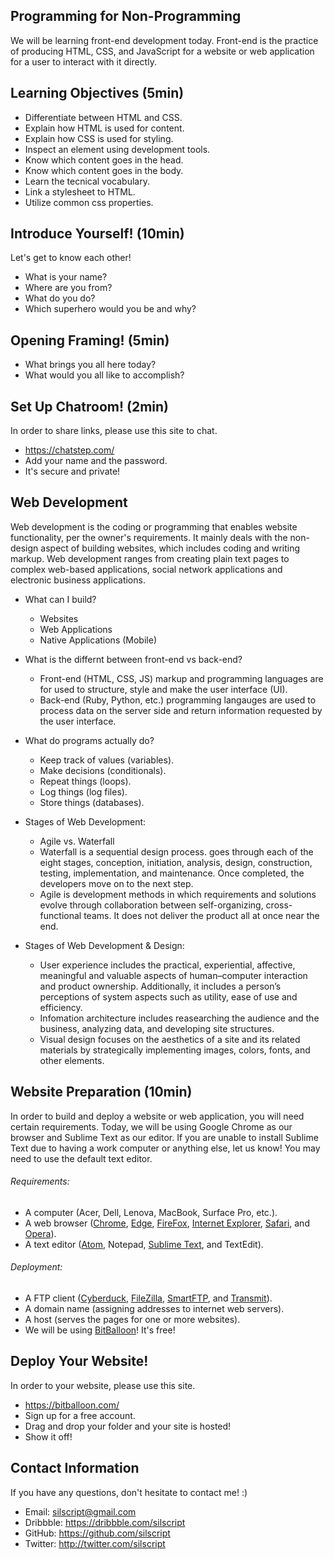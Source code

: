 ## Programming for Non-Programming
We will be learning front-end development today. Front-end is the practice of producing HTML, CSS, and JavaScript for a website or web application for a user to interact with it directly.

## Learning Objectives (5min)
- Differentiate between HTML and CSS.
- Explain how HTML is used for content.
- Explain how CSS is used for styling.
- Inspect an element using development tools.
- Know which content goes in the head.
- Know which content goes in the body.
- Learn the tecnical vocabulary.
- Link a stylesheet to HTML.
- Utilize common css properties.

## Introduce Yourself! (10min)
Let's get to know each other!
- What is your name?
- Where are you from?
- What do you do?
- Which superhero would you be and why?

## Opening Framing! (5min)
- What brings you all here today?
- What would you all like to accomplish?

## Set Up Chatroom! (2min)
In order to share links, please use this site to chat.
- https://chatstep.com/
- Add your name and the password.
- It's secure and private!

## Web Development
Web development is the coding or programming that enables website functionality, per the owner's requirements. It mainly deals with the non-design aspect of building websites, which includes coding and writing markup. Web development ranges from creating plain text pages to complex web-based applications, social network applications and electronic business applications.

- What can I build?
  - Websites
  - Web Applications
  - Native Applications (Mobile)

- What is the differnt between front-end vs back-end?
  - Front-end (HTML, CSS, JS) markup and programming languages are for used to structure, style and make the user interface (UI).
  - Back-end (Ruby, Python, etc.) programming langauges are used to process data on the server side and return information requested by the user interface.

- What do programs actually do?
  - Keep track of values (variables).
  - Make decisions (conditionals).
  - Repeat things (loops).
  - Log things (log files).
  - Store things (databases).

- Stages of Web Development:
  - Agile vs. Waterfall
  - Waterfall is a sequential design process. goes through each of the eight stages, conception, initiation, analysis, design, construction, testing, implementation, and maintenance. Once completed, the developers move on to the next step.
  - Agile is development methods in which requirements and solutions evolve through collaboration between self-organizing, cross-functional teams. It does not deliver the product all at once near the end.

- Stages of Web Development & Design:
  - User experience includes the practical, experiential, affective, meaningful and valuable aspects of human–computer interaction and product ownership. Additionally, it includes a person’s perceptions of system aspects such as utility, ease of use and efficiency.
  - Infomation architecture includes reasearching the audience and the business, analyzing data, and developing site structures.
  - Visual design focuses on the aesthetics of a site and its related materials by strategically implementing images, colors, fonts, and other elements.

## Website Preparation (10min)
In order to build and deploy a website or web application, you will need certain requirements. Today, we will be using Google Chrome as our browser and Sublime Text as our editor. If you are unable to install Sublime Text due to having a work computer or anything else, let us know! You may need to use the default text editor.

###### Requirements:
- A computer (Acer, Dell, Lenova, MacBook, Surface Pro, etc.).
- A web browser ([Chrome](https://www.google.com/chrome/browser/desktop/), [Edge](https://www.microsoft.com/en-us/download/details.aspx?id=48126), [FireFox](https://www.mozilla.org/en-US/firefox/new/), [Internet Explorer](http://windows.microsoft.com/en-us/internet-explorer/download-ie), [Safari](https://support.apple.com/downloads/safari), and [Opera](http://www.opera.com/)).
- A text editor ([Atom](https://atom.io/), Notepad, [Sublime Text](http://www.sublimetext.com/3), and TextEdit).

###### Deployment:
- A FTP client ([Cyberduck](https://cyberduck.io/), [FileZilla](https://filezilla-project.org/), [SmartFTP](https://www.smartftp.com/), and [Transmit](https://panic.com/transmit/)).
- A domain name (assigning addresses to internet web servers).
- A host (serves the pages for one or more websites).
- We will be using [BitBalloon](https://www.bitballoon.com/)! It's free!

## Deploy Your Website!
In order to your website, please use this site.
- https://bitballoon.com/
- Sign up for a free account.
- Drag and drop your folder and your site is hosted!
- Show it off!

## Contact Information
If you have any questions, don't hesitate to contact me! :)
- Email: silscript@gmail.com
- Dribbble: https://dribbble.com/silscript
- GitHub: https://github.com/silscript
- Twitter: http://twitter.com/silscript
